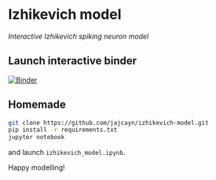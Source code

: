 # Izhikevich model
_Interactive Izhikevich spiking neuron model_

## Launch interactive binder
[![Binder](https://mybinder.org/badge_logo.svg)](https://mybinder.org/v2/gh/jajcayn/izhikevich-model/master?filepath=izhikevich_model.ipynb)

## Homemade
```bash
git clone https://github.com/jajcayn/izhikevich-model.git
pip install -r requirements.txt
jupyter notebook
```
and launch `izhikevich_model.ipynb`.

Happy modelling!
